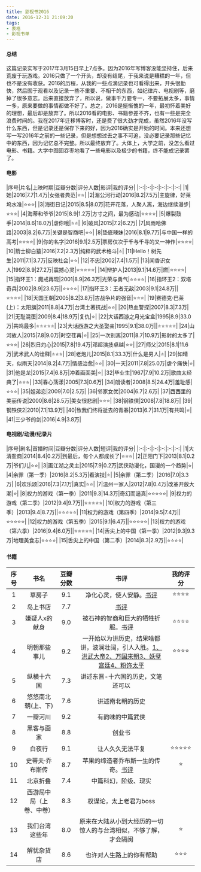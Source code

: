 ```yaml
---
title: 影视书2016
date: 2016-12-31 21:09:20
tags:
- 表格
- 影视书单
---
```


#### 总结

这篇记录实写于2017年3月15日早上7点多。因为2016年写博客没能坚持住，后来荒废于玩游戏。2016只做了一个开头，却没有结尾，于我来说是糟糕的一年，但也不是没有收获。2016的历程，从我的一些点滴记录也可看得出来，开头很勤快，然后囿于观看以及记录一些不重要、不相干的东西，如纪律片、电视剧等，磨掉了很多意志。后来直接放弃了，所以说，做事千万要专一，不要拓展太多，事情一多，原来要做的事情都做不好了。总之，2016是挺惭愧的一年，最初怀着美好的理想，最后却是放弃了。所以2016看的电影、书籍参差不齐，也有一些是完全浪费时间的。我在2017年迁移博客时，还是费了很大劲才完成，虽然2016年没写什么东西，但是记录还是保存下来的好，因为2016确实是开始的时间。本来还想写一写2016年之前的一些记录，但是想想过去之事不可追，没必要记录那些记忆中的东西，因为记忆总不完整。所以最终放弃了。大体上，大学之前，没怎么看过电影、书籍。大学中囫囵吞枣地看了一些电影以及极少的书籍，终不能成记录罢了。

#### 电影

|序号|片名|上映时期|豆瓣分数|评分人数|影评|我的评分|
|:-:|:-:|:-:|:-:|:-:|:-:|
|1|她|2016|7.7|1.4万|女强者典范|⭐️⭐️|
|2|湄公河行动|2016|8.2|7.5万|主旋律，好莱坞水准|⭐️⭐️⭐️|
|3|海街日记|2015|8.5|8.0万|花开花落，人聚人离，海边继续漫步|⭐️⭐️⭐️|
|4|海蒂和爷爷|2015|8.9|1.2万|方寸之间，最为感动|⭐️⭐️⭐️⭐️|
|5|爆裂鼓手|2014|8.6|18.0万|虐你哦|⭐️⭐️|
|6|破风|2015|7.2|6.2万|
|7|风雨哈佛路|2003|8.2|6.7万|关键是智商吧|⭐️⭐️|
|8|垫底辣妹|2016|8.1|9.7万|与中国一样的高考|⭐️⭐️⭐️⭐️|
|9|你的名字|2016|9.1|2.5万|票房仅次于千与千寻的又一神作|⭐️⭐️⭐️⭐️|
|10|箭士柳白猿|2016|7.2|2.3万|纯粹的武术格斗|⭐️|
|11|Hello！树先生|2011|7.1|3.7万|反映社会|⭐️⭐️|
|12|不忠|2002|7.4|1.5万|
|13|闻香识女人|1992|8.9|27.2万|震撼心灵|⭐️⭐️⭐️⭐️⭐️|
|14|辩护人|2013|9.1|14.6万|燃|⭐️⭐️⭐️⭐️|
|15|指环王1：魔戒再现|2001|8.9|26.3万|光荣与勇气|⭐️⭐️⭐️⭐️|
|16|指环王2：双塔奇兵|2002|8.9|23.6万||⭐️⭐️⭐️⭐️|
|17|指环王3：王者无敌|2003|9.1|24.8万||⭐️⭐️⭐️⭐️|
|18|天国王朝|2005|8.2|3.8万|古战争片的强音|⭐️⭐️⭐️|
|19|赛德克·巴莱(上)：太阳旗|2011|8.8|4.7万|台湾土著抗战|⭐️⭐️|
|20|热血警探|2007|8.3|7.3万|
|21|无耻混蛋|2009|8.4|18.9万|复仇|⭐️|
|22|大话西游之月光宝盒|1995|8.9|33.0万|共鸣最多|⭐️⭐️⭐️⭐️⭐️|
|23|大话西游之大圣娶亲|1995|9.1|38.0万||⭐️⭐️⭐️⭐️⭐️|
|24|山河故人|2015|7.8|9.0万|时空荏苒|⭐️|
|25|一次别离|2011|8.7|10.9万|影射的太多了|⭐️⭐️⭐️|
|26|烈日灼心|2015|7.8|19.4万|邓超演技卓越|⭐️⭐️|
|27|师父|2015|8.1|11.6万|武术武人的诠释|⭐️⭐️⭐️|
|28|老炮儿|2015|8.1|33.3万|什么是男人|⭐️|
|29|如晴天，似雨天|2014|8.2|4.7万|情感治愈|⭐️⭐️|
|30|一天|2011|7.8|25.0万|虐个痛快|⭐️|
|31|他是龙|2015|7.4|6.8万|冲着画面美|⭐️|
|32|毕业生|1967|7.9|10.2万|歌曲太经典了|⭐️⭐️⭐️|
|33|春心荡漾|2005|7.3|0.6万|
|34|朗读者|2008|8.5|24.4万|羞耻感|⭐️⭐️⭐️|
|35|姐弟恋|2009|7.0|2.5万|
|36|邻家女优|2004|6.7|2.6万|
|37|西西里的美丽传说|2000|8.6|28.5万|美女很悲剧|⭐️⭐️⭐️|
|38|钢铁侠|2008|7.8|18.8万|
|39|钢铁侠2|2010|7.1|13.9万|
|40|致我们终将逝去的青春|2013|6.7|31.1万|有共鸣|⭐️|
|41|三少爷的剑|2016|4.9|3.8万|

#### 电视剧/动漫/纪录片

|序号|剧名|首播时间|豆瓣分数|评分人数|短评|我的评分|
|:-:|:-:|:-:|:-:|:-:|:-:|
|1|大清盐商|2014|8.4|0.2万|到最后，每个人都成长了|⭐️⭐️⭐️|
|2|正阳门下|2013|8.1|0.2万|爷们儿|⭐️⭐️|
|3|画江湖之灵主|2015|7.9|0.2万|武侠动漫化，国漫的一个趋势|⭐️|
|4|余罪（第一季）|2016|8.2|5.3万|看演技|⭐️|
|5|余罪（第二季）|2016|7.0|3.3万|
|6|欢乐颂|2016|7.3|7.1万|真实|⭐️⭐️|
|7|温州一家人|2012|7.8|0.4万|改革开放大潮|⭐️|
|8|权力的游戏（第一季）|2011|9.3|14.3万|奇幻而逼真|⭐️⭐️⭐️⭐️⭐️|
|9|权力的游戏（第二季）|2012|9.4|9.7万||⭐️⭐️⭐️⭐️⭐️|
|10|权力的游戏（第三季）|2013|9.4|8.7万||⭐️⭐️⭐️⭐️⭐️|
|11|权力的游戏（第四季）|2014|9.5|7.4万||⭐️⭐️⭐️⭐️⭐️|
|12|权力的游戏（第五季）|2015|9.1|6.4万||⭐️⭐️⭐️⭐️⭐️|
|13|权力的游戏（第六季）|2016|9.4|6.0万||⭐️⭐️⭐️⭐️⭐️|
|14|舌尖上的中国（第一季）|2012|9.3|9.3万|地理美食志|⭐️⭐️⭐️⭐️|
|15|舌尖上的中国（第二季）|2014|8.3|2.9万||⭐️⭐️⭐️⭐️|

#### 书籍

|序号|书名|豆瓣分数|书评|我的评分|
|:-:|:-:|:-:|:-:|:--:|
|1|草房子|9.1|净化心灵，使人安静。[书评](https://amasawaseiji.github.io/2016/05/08/草房子/)|⭐️⭐️⭐️⭐️|
|2|岛上书店|7.7|[书评](https://amasawaseiji.github.io/2016/05/15/岛上书店/)|
|3|嫌疑人x的献身|9.0|被石神的智商和巨大的牺牲折服。[书评](https://amasawaseiji.github.io/2016/05/22/嫌疑人x的献身/)|⭐️⭐️⭐️⭐️|
|4|明朝那些事儿|9.2|一开始以为讲历史，结果啥都讲，波澜壮阔，引人入胜。[1、洪武大帝](https://amasawaseiji.github.io/2016/05/21/明朝那些事儿1洪武大帝/)[2、万国来朝](https://amasawaseiji.github.io/2016/05/25/明朝那些事儿2万国来朝/)[3、妖孽宫廷](https://amasawaseiji.github.io/2016/05/30/明朝那些事儿3妖孽宫廷/)[4、粉饰太平](https://amasawaseiji.github.io/2016/06/25/明朝那些事儿4粉饰太平/)|⭐️⭐️⭐️⭐️|
|5|纵横十六国|7.3|讲述东晋-十六国的历史，文笔还可以|
|6|悠悠南北朝(上、下)|7.6|讲述南北朝的历史|
|7|一瓣河川|9.2|有韵味的中篇武侠|
|8|黑客与画家|8.8|创业书|
|9|白夜行|9.1|让人久久无法平复|⭐️⭐️⭐️⭐️⭐️|
|10|史蒂夫·乔布斯传|8.7|苹果的缔造者乔布斯一生的传奇。[书评](https://amasawaseiji.github.io/2016/08/07/乔布斯传/)|⭐️|
|11|北京折叠|7.4|中篇科幻，阶级、现实|
|12|西游局中局（上卷、中卷）|8.3|权谋论，太上老君为boss|
|13|我们台湾这些年|8.0|原来在大陆从小到大经历的一切惊人的与台湾相似，不够了解，才会隔阂|⭐️|
|14|解忧杂货店|8.6|也许对人生路上的你有帮助|⭐️⭐️⭐️|
